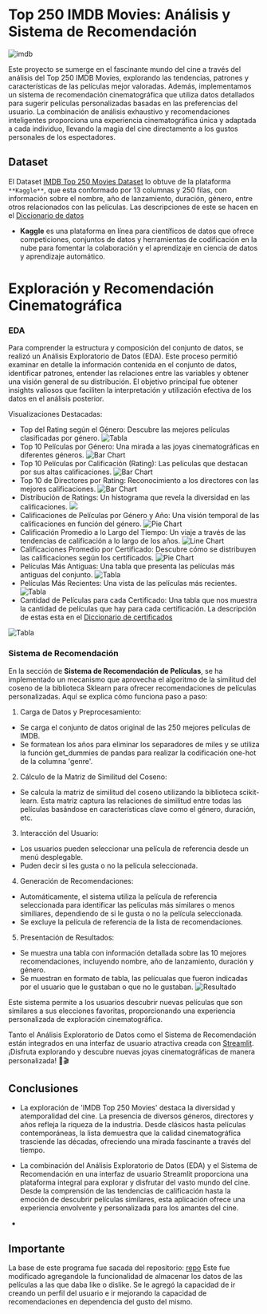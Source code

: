 
# Top 250 IMDB Movies: Análisis y Sistema de Recomendación
![imdb](https://github.com/Leyderhr/RecomendacionDePeliculas/blob/main/_src/imdb.jpg)

Este proyecto se sumerge en el fascinante mundo del cine a través del análisis del Top 250 IMDB Movies, explorando las tendencias, patrones y características de las películas mejor valoradas. Además, implementamos un sistema de recomendación cinematográfica que utiliza datos detallados para sugerir películas personalizadas basadas en las preferencias del usuario. La combinación de análisis exhaustivo y recomendaciones inteligentes proporciona una experiencia cinematográfica única y adaptada a cada individuo, llevando la magia del cine directamente a los gustos personales de los espectadores.


## Dataset

El Dataset [IMDB Top 250 Movies Dataset](https://github.com/Leyderhr/RecomendacionDePeliculas/blob/main/IMDB_Top250Movies.csv) lo obtuve de la plataforma `**Kaggle**`, que esta conformado por 13 columnas y 250 filas, con información sobre el nombre, año de lanzamiento, duración, género, entre otros relacionados con las películas. 
Las descripciones de este se hacen en el [Diccionario de datos](https://github.com/Leyderhr/RecomendacionDePeliculas/blob/main/Diccionario.md)


- **Kaggle** es una plataforma en línea para científicos de datos que ofrece competiciones, conjuntos de datos y herramientas de codificación en la nube para fomentar la colaboración y el aprendizaje en ciencia de datos y aprendizaje automático.
# Exploración y Recomendación Cinematográfica

### EDA

Para comprender la estructura y composición del conjunto de datos, se realizó un Análisis Exploratorio de Datos (EDA). Este proceso permitió examinar en detalle la información contenida en el conjunto de datos, identificar patrones, entender las relaciones entre las variables y obtener una visión general de su distribución. El objetivo principal fue obtener insights valiosos que faciliten la interpretación y utilización efectiva de los datos en el análisis posterior.


Visualizaciones Destacadas:

- Top del Rating según el Género: Descubre las mejores películas clasificadas por género.
![Tabla](https://github.com/Leyderhr/RecomendacionDePeliculas/blob/main/_src/TopGeneros.png)
- Top 10 Películas por Género: Una mirada a las joyas cinematográficas en diferentes géneros.
![Bar Chart](https://github.com/Leyderhr/RecomendacionDePeliculas/blob/main/_src/Top10Genero.png)
- Top 10 Películas por Calificación (Rating): Las películas que destacan por sus altas calificaciones.
![Bar Chart](https://github.com/Leyderhr/RecomendacionDePeliculas/blob/main/_src/Top10Calificacion.png)
- Top 10 de Directores por Rating: Reconocimiento a los directores con las mejores calificaciones.
![Bar Chart](https://github.com/Leyderhr/RecomendacionDePeliculas/blob/main/_src/Top10Director.png)
- Distribución de Ratings: Un histograma que revela la diversidad en las calificaciones.
![](https://github.com/Angiea18/Leyderhr/RecomendacionDePeliculas/blob/main/_src/Histograma.png)
- Calificaciones de Películas por Género y Año: Una visión temporal de las calificaciones en función del género.
![Pie Chart](https://github.com/Leyderhr/RecomendacionDePeliculas/blob/main/_src/clasificacionGeneroA%C3%B1o.png)
- Calificación Promedio a lo Largo del Tiempo: Un viaje a través de las tendencias de calificación a lo largo de los años.
![Line Chart](https://github.com/Leyderhr/RecomendacionDePeliculas/blob/main/_src/AvgCalificaciones.png)
- Calificaciones Promedio por Certificado: Descubre cómo se distribuyen las calificaciones según los certificados.
![Pie Chart](https://github.com/Leyderhr/RecomendacionDePeliculas/blob/main/_src/PiechartAVGcalificaciones.png)
- Películas Más Antiguas: Una tabla que presenta las películas más antiguas del conjunto.
![Tabla](https://github.com/Leyderhr/RecomendacionDePeliculas/blob/main/_src/Pel%C3%ADculasantiguas.png)
- Películas Más Recientes: Una vista de las películas más recientes.
![Tabla](https://github.com/Leyderhr/RecomendacionDePeliculas/blob/main/_src/Peliculasrecientes.png)
- Cantidad de Películas para cada Certificado: Una tabla que nos muestra la cantidad de películas que hay para cada certificación. La descripción de estas esta en el [Diccionario de certificados](https://github.com/Leyderhr/RecomendacionDePeliculas/blob/main/Diccionario_Certificados.md)

![Tabla](https://github.com/Leyderhr/RecomendacionDePeliculas/blob/main/_src/Certificaciones.png)


### Sistema de Recomendación

En la sección de **Sistema de Recomendación de Películas**, se ha implementado un mecanismo que aprovecha el algoritmo de la similitud del coseno de la biblioteca Sklearn para ofrecer recomendaciones de películas personalizadas. Aquí se explica cómo funciona paso a paso:

1. Carga de Datos y Preprocesamiento:
- Se carga el conjunto de datos original de las 250 mejores películas de IMDB.
- Se formatean los años para eliminar los separadores de miles y se utiliza la función get_dummies de pandas para realizar la codificación one-hot de la columna 'genre'.
2. Cálculo de la Matriz de Similitud del Coseno:
- Se calcula la matriz de similitud del coseno utilizando la biblioteca scikit-learn. Esta matriz captura las relaciones de similitud entre todas las películas basándose en características clave como el género, duración, etc.
3. Interacción del Usuario:
- Los usuarios pueden seleccionar una película de referencia desde un menú desplegable.
- Puden decir si les gusta o no la película seleccionada.
4. Generación de Recomendaciones:
- Automáticamente, el sistema utiliza la película de referencia seleccionada para identificar las películas más similares o menos similiares, dependiendo de si le gusta o no la película seleccionada.
- Se excluye la película de referencia de la lista de recomendaciones.
5. Presentación de Resultados:
- Se muestra una tabla con información detallada sobre las 10 mejores recomendaciones, incluyendo nombre, año de lanzamiento, duración y género.
- Se muestran en formato de tabla, las pelícualas que fueron indicadas por el usuario que le gustaban o que no le gustaban.
![Resultado](https://github.com/Leyderhr/RecomendacionDePeliculas/blob/main/_src/ResultadosRecomendacion.png)

Este sistema permite a los usuarios descubrir nuevas películas que son similares a sus elecciones favoritas, proporcionando una experiencia personalizada de exploración cinematográfica.


Tanto el Análisis Exploratorio de Datos como el Sistema de Recomendación están integrados en una interfaz de usuario atractiva creada con [Streamlit](https://6nmfcappdldccqiaub3yy5c.streamlit.app/). ¡Disfruta explorando y descubre nuevas joyas cinematográficas de manera personalizada! 🍿🎬



## Conclusiones

- La exploración de 'IMDB Top 250 Movies' destaca la diversidad y atemporalidad del cine. La presencia de diversos géneros, directores y años refleja la riqueza de la industria. Desde clásicos hasta películas contemporáneas, la lista demuestra que la calidad cinematográfica trasciende las décadas, ofreciendo una mirada fascinante a través del tiempo.

- La combinación del Análisis Exploratorio de Datos (EDA) y el Sistema de Recomendación en una interfaz de usuario Streamlit proporciona una plataforma integral para explorar y disfrutar del vasto mundo del cine. Desde la comprensión de las tendencias de calificación hasta la emoción de descubrir películas similares, esta aplicación ofrece una experiencia envolvente y personalizada para los amantes del cine.

- 
## Importante
La base de este programa fue sacada del repositorio: [repo](https://github.com/Angiea18/Analisis-Top250Movies)
Este fue modificado agregandole la funcionalidad de almacenar los datos de las películas a las que daba like o dislike.
Se le agregó la capacidad de ir creando un perfil del usuario e ir mejorando la capacidad de recomendaciones en dependencia
del gusto del mismo.

